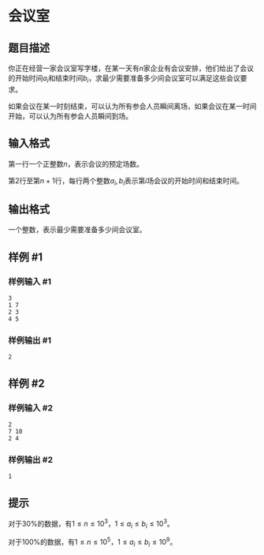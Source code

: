 # 会议室

## 题目描述

你正在经营一家会议室写字楼，在某一天有$n$家企业有会议安排，他们给出了会议的开始时间$a_i$和结束时间$b_i$，求最少需要准备多少间会议室可以满足这些会议要求。

如果会议在某一时刻结束，可以认为所有参会人员瞬间离场，如果会议在某一时间开始，可以认为所有参会人员瞬间到场。

## 输入格式

第一行一个正整数$n$，表示会议的预定场数。

第$2$行至第$n + 1$行，每行两个整数$a_i,b_i$表示第$i$场会议的开始时间和结束时间。

## 输出格式

一个整数，表示最少需要准备多少间会议室。

## 样例 #1

### 样例输入 #1

```
3
1 7
2 3
4 5
```

### 样例输出 #1

```
2
```

## 样例 #2

### 样例输入 #2

```
2
7 10
2 4
```

### 样例输出 #2

```
1
```

## 提示

对于$30\%$的数据，有$1 \leq n \leq 10^3$，$1 \leq a_i \leq b_i \leq 10^3$。

对于$100\%$的数据，有$1 \leq n \leq 10^5$，$1 \leq a_i \leq b_i \leq 10^9$。